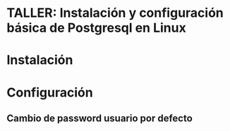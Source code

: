 # TALLER: Instalación y configuración básica de Postgresql en Linux
# Instalación
# Configuración
## Cambio de password usuario por defecto